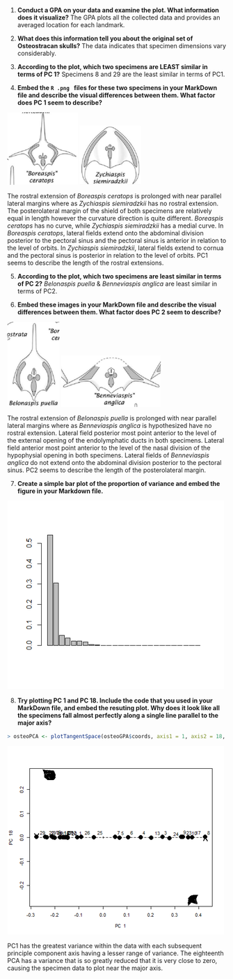 1.  **Conduct a GPA on your data and examine the plot. What information does it visualize?**
The GPA plots all the collected data and provides an averaged location for each landmark.

2.  **What does this information tell you about the original set of Osteostracan skulls?**
The data indicates that specimen dimensions vary considerably.

3.  **According to the plot, which two specimens are LEAST similar in terms of PC 1?**
Specimens 8 and 29 are the least similar in terms of PC1.

4.  **Embed the ````R .png ```` files for these two specimens in your MarkDown file and describe the visual differences between them. What factor does PC 1 seem to describe?**

![Osteo8](https://github.com/Mcclaib4/Osteostracans/blob/master/osteostracans/Boreaspis_ceratops.png)
![Osteo29](https://github.com/Mcclaib4/Osteostracans/blob/master/osteostracans/Zychiaspis_siemiradzkii.png)

The rostral extension of *Boreaspis ceratops* is prolonged with near parallel lateral margins where as *Zychiaspis siemiradzkii* has no rostral extension. The posterolateral margin of the shield of both specimens are relatively equal in length however the curvature direction  is quite different. *Boreaspis ceratops* has no curve, while *Zychiaspis siemiradzkii* has a medial curve. In *Boreaspis ceratops*, lateral fields extend onto the abdominal division posterior to the pectoral sinus and the pectoral sinus is anterior in relation to the level of orbits. In *Zychiaspis siemiradzkii*, lateral fields extend to cornua and the pectoral sinus is posterior in relation to the level of orbits. PC1 seems to describe the length of the rostral extensions. 

5.  **According to the plot, which two specimens are least similar in terms of PC 2?**
*Belonaspis puella* & *Benneviaspis anglica* are least similar in terms of PC2.

6.  **Embed these images in your MarkDown file and describe the visual differences between them. What factor does PC 2 seem to describe?**

![Osteo3](https://github.com/Mcclaib4/Osteostracans/blob/master/osteostracans/Belonaspis_puella.png)
![Osteo4](https://github.com/Mcclaib4/Osteostracans/blob/master/osteostracans/Benneviaspis_anglica.png)

The rostral extension of *Belonaspis puella* is prolonged with near parallel lateral margins where as *Benneviaspis anglica* is hypothesized have no rostral extension. Lateral field posterior most point anterior to the level of the external opening of the endolymphatic ducts in both specimens. Lateral field anterior most point anterior to the level of  the  nasal  division of the  hypophysial opening in both specimens. Lateral fields of *Benneviaspis anglica* do not extend onto the abdominal division posterior to the pectoral sinus. PC2 seems to describe the length of the posterolateral margin.

7.  **Create a simple bar plot of the proportion of variance and embed the figure in your Markdown file.**

![BarPlot](https://github.com/Mcclaib4/Osteostracans/blob/master/osteostracans/PropVar_barplot.png)

8.  **Try plotting PC 1 and PC 18. Include the code that you used in your MarkDown file, and embed the resuting plot. Why does it look like all the specimens fall almost perfectly along a single line parallel to the major axis?**

````R
> osteoPCA <- plotTangentSpace(osteoGPA$coords, axis1 = 1, axis2 = 18, label = TRUE)
````

![PC1/PC18_Osteo](https://github.com/Mcclaib4/Osteostracans/blob/master/osteostracans/PC1_PC18_Osteo.png)

PC1 has the greatest variance within the data with each subsequent principle component axis having a lesser range of variance. The eighteenth PCA has a variance that is so greatly reduced that it is very close to zero, causing the specimen data to plot near the major axis.

